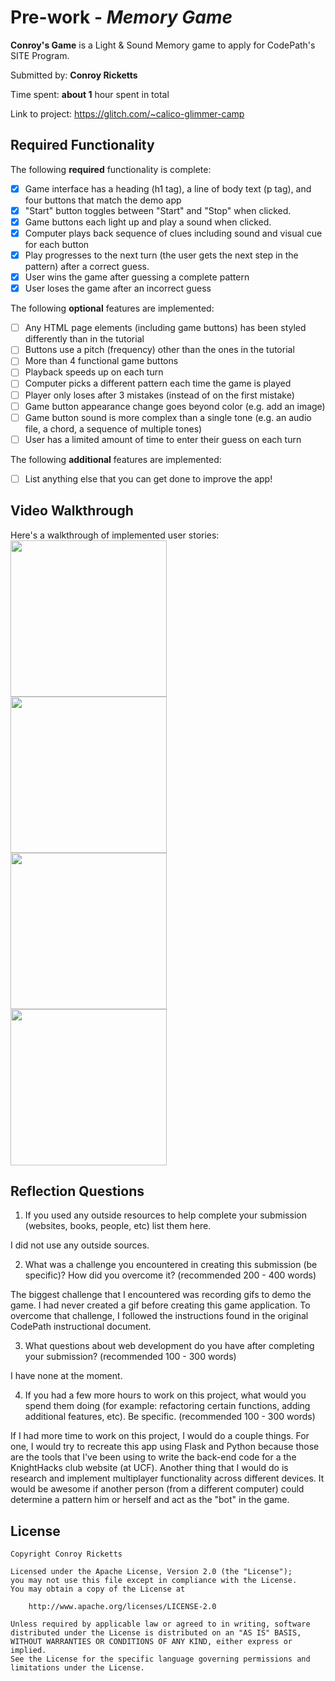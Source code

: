 # Pre-work - *Memory Game*

**Conroy's Game** is a Light & Sound Memory game to apply for CodePath's SITE Program. 

Submitted by: **Conroy Ricketts**

Time spent: **about 1** hour spent in total

Link to project: https://glitch.com/~calico-glimmer-camp

## Required Functionality

The following **required** functionality is complete:

- [x] Game interface has a heading (h1 tag), a line of body text (p tag), and four buttons that match the demo app
- [x] "Start" button toggles between "Start" and "Stop" when clicked. 
- [x] Game buttons each light up and play a sound when clicked. 
- [x] Computer plays back sequence of clues including sound and visual cue for each button
- [x] Play progresses to the next turn (the user gets the next step in the pattern) after a correct guess. 
- [x] User wins the game after guessing a complete pattern
- [x] User loses the game after an incorrect guess

The following **optional** features are implemented:

- [ ] Any HTML page elements (including game buttons) has been styled differently than in the tutorial
- [ ] Buttons use a pitch (frequency) other than the ones in the tutorial
- [ ] More than 4 functional game buttons
- [ ] Playback speeds up on each turn
- [ ] Computer picks a different pattern each time the game is played
- [ ] Player only loses after 3 mistakes (instead of on the first mistake)
- [ ] Game button appearance change goes beyond color (e.g. add an image)
- [ ] Game button sound is more complex than a single tone (e.g. an audio file, a chord, a sequence of multiple tones)
- [ ] User has a limited amount of time to enter their guess on each turn

The following **additional** features are implemented:

- [ ] List anything else that you can get done to improve the app!

## Video Walkthrough

Here's a walkthrough of implemented user stories:
<img src = "file:///C:/Users/ConroyRicketts/Downloads/demo1.gif" width = 250><br>
<img src = "file:///C:/Users/ConroyRicketts/Downloads/demo2.gif" width = 250><br>
<img src = "file:///C:/Users/ConroyRicketts/Downloads/demo3.gif" width = 250><br>
<img src = "file:///C:/Users/ConroyRicketts/Downloads/demo4.gif" width = 250><br>

## Reflection Questions
1. If you used any outside resources to help complete your submission (websites, books, people, etc) list them here. 

I did not use any outside sources.

2. What was a challenge you encountered in creating this submission (be specific)? How did you overcome it? (recommended 200 - 400 words) 

The biggest challenge that I encountered was recording gifs to demo the game. I had never created a gif before creating this game application. To overcome that challenge, I followed the instructions found in the original CodePath instructional document.

3. What questions about web development do you have after completing your submission? (recommended 100 - 300 words) 

I have none at the moment.

4. If you had a few more hours to work on this project, what would you spend them doing (for example: refactoring certain functions, adding additional features, etc). Be specific. (recommended 100 - 300 words) 

If I had more time to work on this project, I would do a couple things. For one, I would try to recreate this app using Flask and Python because those are the tools that I've been using to write the back-end code for a the KnightHacks club website (at UCF). Another thing that I would do is research and implement multiplayer functionality across different devices. It would be awesome if another person (from a different computer) could determine a pattern him or herself and act as the "bot" in the game. 



## License

    Copyright Conroy Ricketts

    Licensed under the Apache License, Version 2.0 (the "License");
    you may not use this file except in compliance with the License.
    You may obtain a copy of the License at

        http://www.apache.org/licenses/LICENSE-2.0

    Unless required by applicable law or agreed to in writing, software
    distributed under the License is distributed on an "AS IS" BASIS,
    WITHOUT WARRANTIES OR CONDITIONS OF ANY KIND, either express or implied.
    See the License for the specific language governing permissions and
    limitations under the License.
